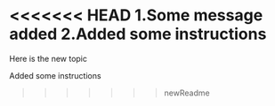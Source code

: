 <<<<<<< HEAD
1.Some message added
2.Added some instructions
=======
Here is the new topic 

Added some instructions
>>>>>>> newReadme
